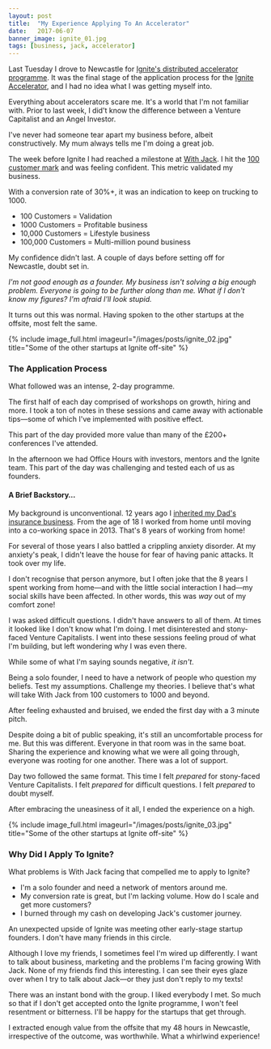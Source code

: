 ```yaml
---
layout: post
title:  "My Experience Applying To An Accelerator"
date:   2017-06-07
banner_image: ignite_01.jpg
tags: [business, jack, accelerator]
---
```


Last Tuesday I drove to Newcastle for <a href="https://blog.ignite.io/launching-ignite-2-0-a-new-breed-of-accelerator-a430304c3fe5">Ignite's distributed accelerator programme</a>. It was the final stage of the application process for the <a href="https://ignite.io/">Ignite Accelerator</a>, and I had no idea what I was getting myself into.

Everything about accelerators scare me. It's a world that I'm not familiar with. Prior to last week, I did't know the difference between a Venture Capitalist and an Angel Investor.

I've never had someone tear apart my business before, albeit constructively. My mum always tells me I'm doing a great job.

The week before Ignite I had reached a milestone at <a href="https://withjack.co.uk">With Jack</a>. I hit the <a href="/2017/05/25/my-first-100-customers/">100 customer mark</a> and was feeling confident. This metric validated my business.

With a conversion rate of 30%+, it was an indication to keep on trucking to 1000.

* 100 Customers = Validation
* 1000 Customers = Profitable business
* 10,000 Customers = Lifestyle business
* 100,000 Customers = Multi-million pound business

My confidence didn't last. A couple of days before setting off for Newcastle, doubt set in.

_I'm not good enough as a founder. My business isn't solving a big enough problem. Everyone is going to be further along than me. What if I don't know my figures? I'm afraid I'll look stupid._

It turns out this was normal. Having spoken to the other startups at the offsite, most felt the same.

{% include image_full.html imageurl="/images/posts/ignite_02.jpg" title="Some of the other startups at Ignite off-site" %}

<h3>The Application Process</h3>

What followed was an intense, 2-day programme.

The first half of each day comprised of workshops on growth, hiring and more. I took a ton of notes in these sessions and came away with actionable tips—some of which I've implemented with positive effect.

This part of the day provided more value than many of the £200+ conferences I've attended.

In the afternoon we had Office Hours with investors, mentors and the Ignite team. This part of the day was challenging and tested each of us as founders.

<h4>A Brief Backstory…</h4>

My background is unconventional. 12 years ago I <a href="/2017/01/20/lessons-learned-from-inheriting-the-family-business/">inherited my Dad's insurance business</a>. From the age of 18 I worked from home until moving into a co-working space in 2013. That's 8 years of working from home!

For several of those years I also battled a crippling anxiety disorder. At my anxiety's peak, I didn't leave the house for fear of having panic attacks. It took over my life.

I don't recognise that person anymore, but I often joke that the 8 years I spent working from home—and with the little social interaction I had—my social skills have been affected. In other words, this was _way_ out of my comfort zone!

I was asked difficult questions. I didn't have answers to all of them. At times it looked like I don't know what I'm doing. I met disinterested and stony-faced Venture Capitalists. I went into these sessions feeling proud of what I'm building, but left wondering why I was even there.

While some of what I'm saying sounds negative, _it isn't_.

Being a solo founder, I need to have a network of people who question my beliefs. Test my assumptions. Challenge my theories. I believe that's what will take With Jack from 100 customers to 1000 and beyond.

After feeling exhausted and bruised, we ended the first day with a 3 minute pitch.

Despite doing a bit of public speaking, it's still an uncomfortable process for me. But this was different. Everyone in that room was in the same boat. Sharing the experience and knowing what we were all going through, everyone was rooting for one another. There was a lot of support.

Day two followed the same format. This time I felt _prepared_ for stony-faced Venture Capitalists. I felt _prepared_ for difficult questions. I felt _prepared_ to doubt myself.

After embracing the uneasiness of it all, I ended the experience on a high.

{% include image_full.html imageurl="/images/posts/ignite_03.jpg" title="Some of the other startups at Ignite off-site" %}

<h3>Why Did I Apply To Ignite?</h3>

What problems is With Jack facing that compelled me to apply to Ignite?

* I'm a solo founder and need a network of mentors around me.
* My conversion rate is great, but I'm lacking volume. How do I scale and get more customers?
* I burned through my cash on developing Jack's customer journey.

An unexpected upside of Ignite was meeting other early-stage startup founders. I don't have many friends in this circle.

Although I love my friends, I sometimes feel I'm wired up differently. I want to talk about business, marketing and the problems I'm facing growing With Jack. None of my friends find this interesting. I can see their eyes glaze over when I try to talk about Jack—or they just don't reply to my texts!

There was an instant bond with the group. I liked everybody I met. So much so that if I don't get accepted onto the Ignite programme, I won't feel resentment or bitterness. I'll be happy for the startups that get through.

I extracted enough value from the offsite that my 48 hours in Newcastle, irrespective of the outcome, was worthwhile. What a whirlwind experience!